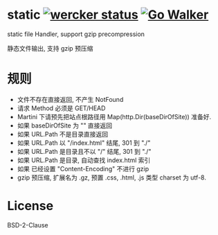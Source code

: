 # static [![wercker status](https://app.wercker.com/status/51fcaab5e7b3879d4aa0462c9d7a2d51/s/ "wercker status")](https://app.wercker.com/project/bykey/51fcaab5e7b3879d4aa0462c9d7a2d51) [![Go Walker](http://gowalker.org/api/v1/badge)](http://gowalker.org/github.com/typepress/static)

static file Handler, support gzip precompression

静态文件输出, 支持 gzip 预压缩

规则
====

 - 文件不存在直接返回, 不产生 NotFound
 - 请求 Method 必须是 GET/HEAD
 - Martini 下请预先把站点根路径用 Map(http.Dir(baseDirOfSite)) 准备好.
 - 如果 baseDirOfSite 为 "" 直接返回
 - 如果 URL.Path 不是目录直接返回
 - 如果 URL.Path 以 "/index.html" 结尾, 301 到 "./"
 - 如果 URL.Path 是目录且不以 "/" 结尾, 301 到 "./"
 - 如果 URL.Path 是目录, 自动查找 index.html 索引
 - 如果 已经设置 "Content-Encoding" 不进行 gzip
 - gzip 预压缩, 扩展名为 .gz, 预置 .css, .html, .js 类型 charset 为 utf-8.

License
=======
BSD-2-Clause